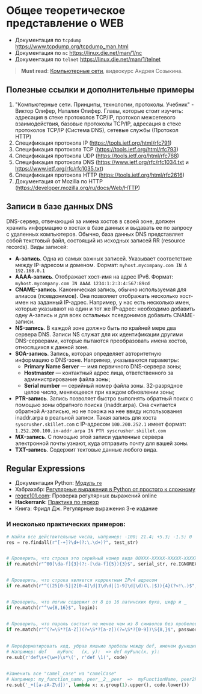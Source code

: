 # Общее теоретическое представление о WEB

- Документация по `tcpdump` https://www.tcpdump.org/tcpdump_man.html
- Документация по `nc` https://linux.die.net/man/1/nc
- Документация по `telnet` https://linux.die.net/man/1/telnet

> **Must read**: [Компьютерные сети](https://www.asozykin.ru/courses/networks_online), видеокурс Андрея Созыкина.

## Полезные ссылки и дополнительные примеры
1. "Компьютерные сети. Принципы, технологии, протоколы. Учебник" - Виктор Олифер, Наталия Олифер. Главы, которые стоит изучить: адресация в стеке протоколов TCP/IP, протокол межсетевого взаимодействия, базовые протоколы TCP/IP, адресация в стеке протоколов TCP/IP (Система DNS), сетевые службы (Протокол HTTP)
2. Спецификация протокола IP (https://tools.ietf.org/html/rfc791)
3. Спецификация протокола TCP (https://tools.ietf.org/html/rfc793)
4. Спецификация протокола UDP (https://tools.ietf.org/html/rfc768)
5. Спецификация протокола DNS (https://www.ietf.org/rfc/rfc1034.txt и https://www.ietf.org/rfc/rfc1035.txt)
6. Спецификация протокола HTTP (https://tools.ietf.org/html/rfc2616)
7. Документация от Mozilla по HTTP (https://developer.mozilla.org/ru/docs/Web/HTTP)

## Записи в базе данных DNS
DNS-сервер, отвечающий за имена хостов в своей зоне, должен хранить информацию о хостах в базе данных и выдавать ее по запросу с удаленных компьютеров. Обычно, база данных DNS представляет собой текстовый файл, состоящий из исходных записей RR (resource records). Виды записей:

- **А-запись**. Одна из самых важных записей. Указывает соответствие между IP-адресом и доменом. Формат: `myhost.mycompany.com IN A 192.168.0.1`
- **АААА-запись**. Отображает хост-имя на адрес IPv6. Формат: `myhost.mycompany.com IN AAAA 1234:1:2:3:4:567:89cd`
- **CNAME-запись**. Каноническая запись, обычно используемая для алиасов (псевдонимов). Она позволяет отображать несколько хост-имен на заданный IP-адрес. Например, у нас есть несколько имен, которые указывают на один и тот же IP-адрес: необходимо добавить одну А-запись и для всех остальных псевдонимов добавить CNAME-записи.
- **NS-запись**. В каждой зоне должно быть по крайней мере два сервера DNS. Записи NS служат для их идентификации другими DNS-серверами, которые пытаются преобразовать имена хостов, относящихся к данной зоне.
- **SOA-запись**. Запись, которая определяет авторитетную информацию о DNS-зоне. Например, указываются параметры:
    - **Primary Name Server** — имя первичного DNS-сервера зоны;
    - **Hostmaster** — контактный адрес лица, ответственного за администрирование файла
    зоны;
    - **Serial number** — серийный номер файла зоны. 32-разрядное целое число, меняющееся при каждом обновлении зоны;
- **PTR-запись**. Запись позволяет быстро выполнять обратный поиск с помощью зоны обратного поиска (inaddr.arpa). Она считается обратной A-записью, но не похожа на нее ввиду использования inaddr.arpa в реальной записи. Такая запись для хоста `syscrusher.skillet.com` с IP-адресом `100.200.252.1` имеет формат: `1.252.200.100.in-addr.arpa IN PTR syscrusher.skillet.com`
- **MX-запись**. С помощью этой записи удаленные сервера электронной почты узнают, куда отправить почту для вашей зоны.
- **TXT-запись**. Содержит тектовые данные любого вида.

## Regular Expressions
- Документация Python: [Модуль `re`](https://docs.python.org/3/library/re.html)
- Хабрахабр: [Регулярные выражения в Python от простого к сложному](https://habrahabr.ru/post/349860/)
- [regex101.com](https://regex101.com/): Проверка регулярных выражений online
- **Hackerrank**: [Практика по regexp](https://www.hackerrank.com/domains/regex)
- Книга: Фридл Дж. Регулярные выражения 3-е издание

### И несколько практических примеров:

```python
# Найти все действительные числа, например: -100; 21.4; +5.3; -1.5; 0
res = re.findall(r"[-+]?\d+(?:\.\d+)?", test_str)


# Проверить, что строка это серийный номер вида 00XXX-XXXXX-XXXXX-XXXXX, где X - шестнадцатиричная цифра
if re.match(r"^00[\da-f]{3}(?:-[\da-f]{5}){3}$", serial_str, re.IGNORECASE):


# Проверить, что строка является корректным IPv4 адресом
if re.match(r"^((25[0-5]|2[0-4]\d|1\d\d|[1-9]\d|\d)(\.|$)){4}(?<!\.)$", ip_str):


# Проверить, что логин содержит от 8 до 16 латинских букв, цифр и _
if re.match(r"^\w{8,16}$", login):


# Проверить, что пароль состоит не менее чем из 8 символов без пробелов. Пароль должен содержать хотя бы одну: строчную букву, заглавную, цифру
if re.match(r"^(?=\S*?[A-Z])(?=\S*?[a-z])(?=\S*?[0-9])\S{8,}$", password):
  
  
# Переформатировать код, убрав лишние пробелы между def, именем функции и (
# Например: def    myFunc   (x, y):  => def myFunc(x, y):
re.sub(r'def\s+(\w+)\s*\(', r'def \1(', code)


#Заменить все "camel_case" на "сamelCase"
# Например: my_function_name, peer__2__peer  =>  myFunctionName, peer2Peer
re.sub('_+([a-zA-Z\d])', lambda x: x.group(1).upper(), code.lower())

```